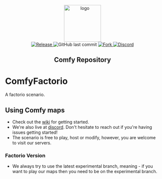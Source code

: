 <p align="center">
  <a href="https://getcomfy.eu/">
    <img alt="logo" src="https://cdn.discordapp.com/icons/433039858794233858/a_ca6daa1189d44955478d0e0ba6e2effb.gif?size=128" width="120">
  </a>
  <br>
  <a href="https://github.com/M3wM3w/ComfyFactorio/tags">
    <img src="https://img.shields.io/github/tag/M3wM3w/ComfyFactorio.svg?label=Release" alt="Release">
  </a>
    <img alt="GitHub last commit" src="https://img.shields.io/github/last-commit/m3wm3w/ComfyFactorio.svg">
  <a href="http://github.com/M3wM3w/ComfyFactorio/fork">
    <img src="https://img.shields.io/github/forks/M3wM3w/ComfyFactorio.svg?label=Forks" alt="Fork">
  </a>
  <a href="https://getcomfy.eu/discord">
    <img src="https://discordapp.com/api/guilds/433039858794233858/widget.png?style=shield" alt="Discord">
  </a>
</p>
<h2 align="center">Comfy Repository</h2>


# ComfyFactorio
A factorio scenario.

## Using Comfy maps
- Check out the [wiki](https://github.com/ComfyFactory/ComfyFactorio/wiki/Getting-started) for getting started.
- We're also live at [discord](https://getcomfy.eu/discord). Don't hesitate to reach out if you're having issues getting started!
- The scenario is free to play, host or modify, however, you are welcome to visit our servers.

### Factorio Version
- We always try to use the latest experimental branch, meaning - if you want to play our maps then you need to be on the experimental branch.
